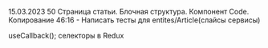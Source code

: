 15.03.2023
    50 Страница статьи. Блочная структура. Компонент Code. Копирование 46:16 - Написать тесты для entites/Article(слайсы сервисы)

useCallback();
селекторы в Redux

